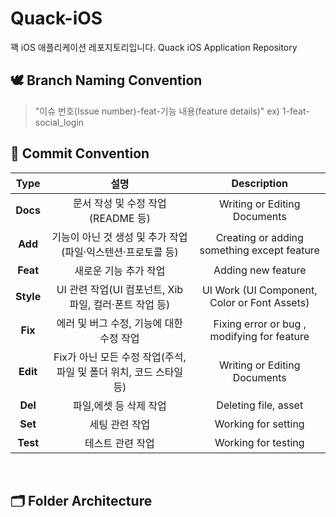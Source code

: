 # Quack-iOS
꽥 iOS 애플리케이션 레포지토리입니다.
Quack iOS Application Repository

## 🕊️ Branch Naming Convention
> "이슈 번호(Issue number)-feat-기능 내용(feature details)" ex) 1-feat-social_login

## 📍 Commit Convention
|**Type**|설명| Description
|:--:|:--:|:--:|
|**Docs** |  문서 작성 및 수정 작업(README 등) | Writing or Editing Documents |
|**Add**  |  기능이 아닌 것 생성 및 추가 작업(파일·익스텐션·프로토콜 등) | Creating or adding something except feature |
|**Feat**  | 새로운 기능 추가 작업  | Adding new feature |
|**Style** |  UI 관련 작업(UI 컴포넌트, Xib 파일, 컬러·폰트 작업 등) | UI Work (UI Component, Color or Font Assets) |
|**Fix** |  에러 및 버그 수정, 기능에 대한 수정 작업  | Fixing error or bug , modifying for feature |
|**Edit** |  Fix가 아닌 모든 수정 작업(주석, 파일 및 폴더 위치, 코드 스타일 등)  | Writing or Editing Documents |
|**Del** | 파일,에셋 등 삭제 작업 | Deleting file, asset |
|**Set** | 세팅 관련 작업 | Working for setting |
|**Test**  |  테스트 관련 작업  | Working for testing |

<br />

## 🗂 Folder Architecture
